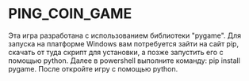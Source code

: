 # PING_COIN_GAME
Эта игра разработана с использованием библиотеки "pygame". Для запуска на платформе Windows вам потребуется зайти на сайт pip, скачать от туда скрипт для установки, а позже запустить его с помощью python. Далее в powershell выполните команду: pip install pygame.
После откройте игру с помощью python.
